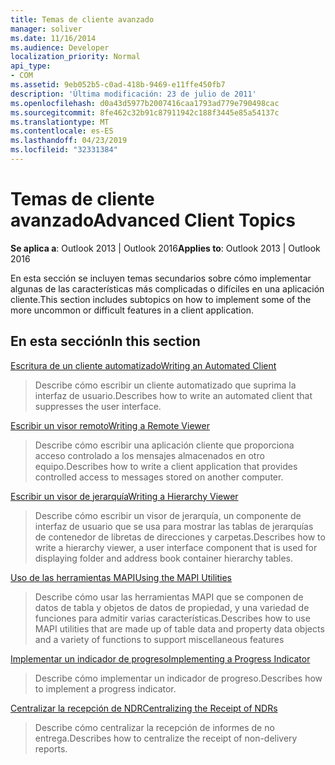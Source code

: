 ```yaml
---
title: Temas de cliente avanzado
manager: soliver
ms.date: 11/16/2014
ms.audience: Developer
localization_priority: Normal
api_type:
- COM
ms.assetid: 9eb052b5-c0ad-418b-9469-e11ffe450fb7
description: 'Última modificación: 23 de julio de 2011'
ms.openlocfilehash: d0a43d5977b2007416caa1793ad779e790498cac
ms.sourcegitcommit: 8fe462c32b91c87911942c188f3445e85a54137c
ms.translationtype: MT
ms.contentlocale: es-ES
ms.lasthandoff: 04/23/2019
ms.locfileid: "32331384"
---
```

# <a name="advanced-client-topics"></a><span data-ttu-id="b2d0d-103">Temas de cliente avanzado</span><span class="sxs-lookup"><span data-stu-id="b2d0d-103">Advanced Client Topics</span></span>

  
  
<span data-ttu-id="b2d0d-104">**Se aplica a**: Outlook 2013 | Outlook 2016</span><span class="sxs-lookup"><span data-stu-id="b2d0d-104">**Applies to**: Outlook 2013 | Outlook 2016</span></span> 
  
<span data-ttu-id="b2d0d-105">En esta sección se incluyen temas secundarios sobre cómo implementar algunas de las características más complicadas o difíciles en una aplicación cliente.</span><span class="sxs-lookup"><span data-stu-id="b2d0d-105">This section includes subtopics on how to implement some of the more uncommon or difficult features in a client application.</span></span>
  
## <a name="in-this-section"></a><span data-ttu-id="b2d0d-106">En esta sección</span><span class="sxs-lookup"><span data-stu-id="b2d0d-106">In this section</span></span>

[<span data-ttu-id="b2d0d-107">Escritura de un cliente automatizado</span><span class="sxs-lookup"><span data-stu-id="b2d0d-107">Writing an Automated Client</span></span>](writing-an-automated-client.md)
  
> <span data-ttu-id="b2d0d-108">Describe cómo escribir un cliente automatizado que suprima la interfaz de usuario.</span><span class="sxs-lookup"><span data-stu-id="b2d0d-108">Describes how to write an automated client that suppresses the user interface.</span></span>
    
[<span data-ttu-id="b2d0d-109">Escribir un visor remoto</span><span class="sxs-lookup"><span data-stu-id="b2d0d-109">Writing a Remote Viewer</span></span>](writing-a-remote-viewer.md)
  
> <span data-ttu-id="b2d0d-110">Describe cómo escribir una aplicación cliente que proporciona acceso controlado a los mensajes almacenados en otro equipo.</span><span class="sxs-lookup"><span data-stu-id="b2d0d-110">Describes how to write a client application that provides controlled access to messages stored on another computer.</span></span>
    
[<span data-ttu-id="b2d0d-111">Escribir un visor de jerarquía</span><span class="sxs-lookup"><span data-stu-id="b2d0d-111">Writing a Hierarchy Viewer</span></span>](writing-a-hierarchy-viewer.md)
  
> <span data-ttu-id="b2d0d-112">Describe cómo escribir un visor de jerarquía, un componente de interfaz de usuario que se usa para mostrar las tablas de jerarquías de contenedor de libretas de direcciones y carpetas.</span><span class="sxs-lookup"><span data-stu-id="b2d0d-112">Describes how to write a hierarchy viewer, a user interface component that is used for displaying folder and address book container hierarchy tables.</span></span>
    
[<span data-ttu-id="b2d0d-113">Uso de las herramientas MAPI</span><span class="sxs-lookup"><span data-stu-id="b2d0d-113">Using the MAPI Utilities</span></span>](using-the-mapi-utilities.md)
  
> <span data-ttu-id="b2d0d-114">Describe cómo usar las herramientas MAPI que se componen de datos de tabla y objetos de datos de propiedad, y una variedad de funciones para admitir varias características.</span><span class="sxs-lookup"><span data-stu-id="b2d0d-114">Describes how to use MAPI utilities that are made up of table data and property data objects and a variety of functions to support miscellaneous features</span></span>
    
[<span data-ttu-id="b2d0d-115">Implementar un indicador de progreso</span><span class="sxs-lookup"><span data-stu-id="b2d0d-115">Implementing a Progress Indicator</span></span>](implementing-a-progress-indicator.md)
  
> <span data-ttu-id="b2d0d-116">Describe cómo implementar un indicador de progreso.</span><span class="sxs-lookup"><span data-stu-id="b2d0d-116">Describes how to implement a progress indicator.</span></span>
    
[<span data-ttu-id="b2d0d-117">Centralizar la recepción de NDR</span><span class="sxs-lookup"><span data-stu-id="b2d0d-117">Centralizing the Receipt of NDRs</span></span>](centralizing-the-receipt-of-ndrs.md)
  
> <span data-ttu-id="b2d0d-118">Describe cómo centralizar la recepción de informes de no entrega.</span><span class="sxs-lookup"><span data-stu-id="b2d0d-118">Describes how to centralize the receipt of non-delivery reports.</span></span>
    


